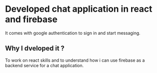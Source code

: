 # Developed chat application in react and firebase
It comes with google authentication to sign in and start messaging.

## Why I dveloped it ?
To work on react skills and to understand how i can use firebase as a backend service for a chat application.